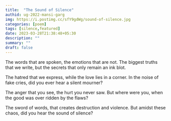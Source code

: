 ```yaml
---
title:  "The Sound of Silence"
authid: ug-2022-mansi-garg
img: https://i.postimg.cc/sfY9gdWg/sound-of-silence.jpg
categories: [poem]
tags: [silence,featured]
date: 2023-03-28T21:38:48+05:30
description: ""
summary: ""
draft: false
---
```


The words that are spoken,
the emotions that are not.
The biggest truths that we write,
but the secrets that only remain an ink blot.
<!--more-->
The hatred that we express,
while the love lies in a corner.
In the noise of fake cries,
did you ever hear a silent mourner?

The anger that you see,
the hurt you never saw.
But where were you,
when the good was over ridden by the flaws?

The sword of words,
that creates destruction and violence.
But amidst these chaos,
did you hear the sound of silence?
